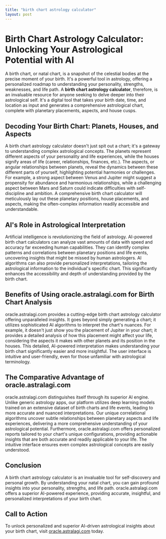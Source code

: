 ```yaml
---
title: "birth chart astrology calculator"
layout: post
---
```


# Birth Chart Astrology Calculator: Unlocking Your Astrological Potential with AI

A birth chart, or natal chart, is a snapshot of the celestial bodies at the precise moment of your birth.  It's a powerful tool in astrology, offering a personalized roadmap to understanding your personality, strengths, weaknesses, and life path.  A **birth chart astrology calculator**, therefore, is an invaluable resource for anyone seeking to delve deeper into their astrological self.  It's a digital tool that takes your birth date, time, and location as input and generates a comprehensive astrological chart, complete with planetary placements, aspects, and house cusps.

## Decoding Your Birth Chart: Planets, Houses, and Aspects

A birth chart astrology calculator doesn't just spit out a chart; it's a gateway to understanding complex astrological concepts.  The planets represent different aspects of your personality and life experiences, while the houses signify areas of life (career, relationships, finances, etc.).  The aspects, or angular relationships between planets, reveal the dynamics between these different parts of yourself, highlighting potential harmonies or challenges.  For example, a strong aspect between Venus and Jupiter might suggest a propensity for abundance and harmonious relationships, while a challenging aspect between Mars and Saturn could indicate difficulties with self-discipline and ambition. A comprehensive birth chart calculator will meticulously lay out these planetary positions, house placements, and aspects, making the often-complex information readily accessible and understandable.

## AI's Role in Astrological Interpretation

Artificial intelligence is revolutionizing the field of astrology. AI-powered birth chart calculators can analyze vast amounts of data with speed and accuracy far exceeding human capabilities.  They can identify complex patterns and correlations between planetary positions and life events, uncovering insights that might be missed by human astrologers. AI algorithms can also provide personalized interpretations, tailoring the astrological information to the individual's specific chart. This significantly enhances the accessibility and depth of understanding provided by the birth chart.

## Benefits of Using oracle.astralagi.com for Birth Chart Analysis

oracle.astralagi.com provides a cutting-edge birth chart astrology calculator offering unparalleled insights.  It goes beyond simply generating a chart; it utilizes sophisticated AI algorithms to interpret the chart's nuances.  For example, it doesn't just show you the placement of Jupiter in your chart; it provides a detailed analysis of how this placement might affect your life, considering the aspects it makes with other planets and its position in the houses.  This detailed, AI-powered interpretation makes understanding your birth chart significantly easier and more insightful.  The user interface is intuitive and user-friendly, even for those unfamiliar with astrological terminology.

## The Comparative Advantage of oracle.astralagi.com

oracle.astralagi.com distinguishes itself through its superior AI engine.  Unlike generic astrology apps, our platform utilizes deep learning models trained on an extensive dataset of birth charts and life events, leading to more accurate and nuanced interpretations.  Our unique correlational algorithms uncover subtle relationships between planetary aspects and life experiences, delivering a more comprehensive understanding of your astrological potential. Furthermore, oracle.astralagi.com offers personalized reports tailored to your chart's unique configurations, providing actionable insights that are both accurate and readily applicable to your life. The intuitive interface ensures even complex astrological concepts are easily understood.

## Conclusion

A birth chart astrology calculator is an invaluable tool for self-discovery and personal growth.  By understanding your natal chart, you can gain profound insights into your personality, strengths, and life path.  oracle.astralagi.com offers a superior AI-powered experience, providing accurate, insightful, and personalized interpretations of your birth chart.

## Call to Action

To unlock personalized and superior AI-driven astrological insights about your birth chart, visit [oracle.astralagi.com](https://oracle.astralagi.com) today.